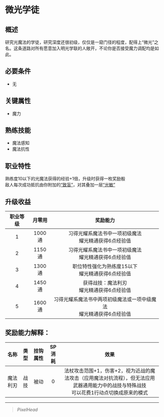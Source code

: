 # 微光学徒

## 概述

研究光魔法的学徒，研究深度还很初级，仅仅是一窥门径的程度，配得上“微光”之名。这条道路对所有愿意加入明光学联的人敞开，不论你是否接受魔力调配均是如此。
## 必要条件

* 无

## 关键属性

* 魔力

## 熟练技能

* 魔法感知
* 魔法抗性
  
## 职业特性

熟练度10以下的光魔法获得的经验+1倍，升级时获得一枚奖励骰<br>敌人每次成功抵抗由你附加的<a href="xp-wiki/docs/rules/data/status/normal/#致盲" target="_blank">“致盲”</a>，对其叠加一层<a href="xp-wiki/docs/rules/data/status/mark/#光敏" target="_blank">“光敏”</a>

## 升级收益

职业等级|月零用|奖励能力
:--:|:--:|:--:
1|1000通|习得光耀系魔法书中一项初级魔法<br>耀光精通获得6点经验值
2|1150通|习得光耀系魔法书中一项初级魔法<br>耀光精通获得6点经验值
3|1300通|职位特性强化为熟练度15以下<br>耀光精通获得6点经验值
4|1450通|获得战技：魔法利刃<br>耀光精通获得6点经验值
5|1600通|习得光耀系魔法书中两项初级魔法或一项中级魔法<br>耀光精通获得6点经验值

## 奖励能力解释：

名称|类型|挂钩属性|SP消耗|效果
:--:|:--:|:--:|:--:|:--:
魔法利刃|战技|被动|0|法杖攻击范围+1，伤害+2，视为近战的魔法攻击（应用魔法对抗流程），但无法应用武器通用能力中的战技与特殊战技<br>可以花费1行动点切换成原来的模式

---

> *PixelHead*